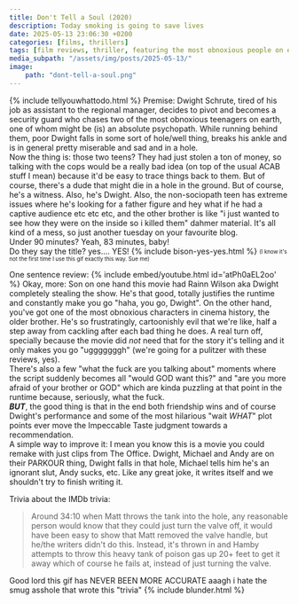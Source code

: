 ```yaml
---
title: Don't Tell a Soul (2020)
description: Today smoking is going to save lives
date: 2025-05-13 23:06:30 +0200
categories: [films, thrillers]
tags: [film reviews, thriller, featuring the most obnoxious people on earth, folk horror, middleofnowherecore, wrong place wrong face, movies that tell you what you should do, they say the title]
media_subpath: "/assets/img/posts/2025-05-13/"
image:
    path: "dont-tell-a-soul.png"
---
```

{% include tellyouwhattodo.html %}
<span class="reviewsection">Premise:</span> Dwight Schrute, tired of his job as assistant to the regional manager, decides to pivot and becomes a security guard who chases two of the most obnoxious teenagers on earth, one of whom might be (is) an absolute psychopath. While running behind them, poor Dwight falls in some sort of hole/well thing, breaks his ankle and is in general pretty miserable and sad and in a hole.<br/>Now the thing is: those two teens? They had just stolen a ton of money, so talking with the cops would be a really bad idea (on top of the usual ACAB stuff I mean) because it'd be easy to trace things back to them. But of course, there's a dude that might die in a hole in the ground. But of course, he's a witness. Also, he's Dwight. Also, the non-sociopath teen has extreme issues where he's looking for a father figure and hey what if he had a captive audience etc etc etc, and the other brother is like "i just wanted to see how they were on the inside so i killed them" dahmer material. It's all kind of a mess, so just another tuesday on your favourite blog.<br/>
<span class="reviewsection">Under 90 minutes?</span> Yeah, 83 minutes, baby!<br/>
<span class="reviewsection">Do they say the title?</span> yes.... YES!
{% include bison-yes-yes.html %}
<sub><sup>(I know it's not the first time I use this gif exactly this way. Sue me)</sup></sub>

<span class="reviewsection">One sentence review:</span>
{% include embed/youtube.html id='atPh0aEL2oo' %}
<span class="reviewsection">Okay, more:</span> Son on one hand this movie had Rainn Wilson aka Dwight completely stealing the show. He's that good, totally justifies the runtime and constantly make you go "haha, you go, Dwight". On the other hand, you've got one of the most obnoxious characters in cinema history, the older brother. He's so frustratingly, cartoonishly evil that we're like, half a step away from cackling after each bad thing he does. A real turn off, specially because the movie did *not* need that for the story it's telling and it only makes you go "ugggggggh" (we're going for a pulitzer with these reviews, yes).<br/>There's also a few "what the fuck are you talking about" moments where the script suddenly becomes all "would GOD want this?" and "are you more afraid of your brother or GOD" which are kinda puzzling at that point in the runtime because, seriously, what the fuck.<br/>***BUT***, the good thing is that in the end both friendship wins and of course Dwight's performance and some of the most hilarious "wait *WHAT*" plot points ever move the Impeccable Taste judgment towards a recommendation.<br/>
<span class="reviewsection">A simple way to improve it:</span> I mean you know this is a movie you could remake with just clips from The Office. Dwight, Michael and Andy are on their PARKOUR thing, Dwight falls in that hole, Michael tells him he's an ignorant slut, Andy sucks, etc. Like any great joke, it writes itself and we shouldn't try to finish writing it.

<span class="reviewsection">Trivia about the IMDb trivia:</span>
> Around 34:10 when Matt throws the tank into the hole, any reasonable person would know that they could just turn the valve off, it would have been easy to show that Matt removed the valve handle, but he/the writers didn't do this. Instead, it's thrown in and Hamby attempts to throw this heavy tank of poison gas up 20+ feet to get it away which of course he fails at, instead of just turning the valve.

Good lord this gif has NEVER BEEN MORE ACCURATE aaagh i hate the smug asshole that wrote this "trivia"
{% include blunder.html %}